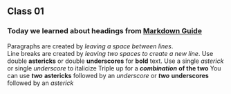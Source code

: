 ## Class 01

### Today we learned about headings from [Markdown Guide](https://www.markdownguide.org/basic-syntax/#headings)

Paragraphs are created by *leaving a space between lines*.  
Line breaks are created by *leaving two spaces to create a new line*.
Use double **astericks** or double __underscores__ for **bold** text.
Use a single *asterick* or single _underscore_ to italicize
Triple up for a ***combination*** **of the two**
You can use **_two_** **astericks** followed by an _underscore_ or __*two*__ __underscores__ followed by an *asterick*
